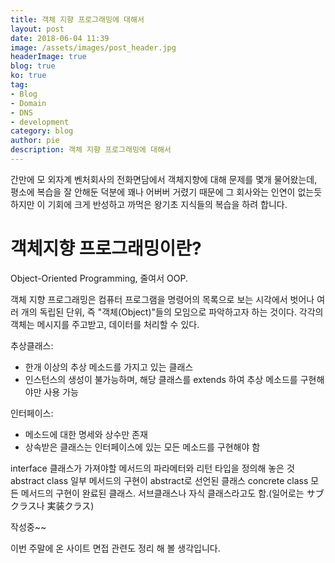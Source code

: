 ```yaml
---
title: 객체 지향 프로그래밍에 대해서
layout: post
date: 2018-06-04 11:39
image: /assets/images/post_header.jpg
headerImage: true
blog: true
ko: true
tag:
- Blog
- Domain
- DNS
- development
category: blog
author: pie
description: 객체 지향 프로그래밍에 대해서
---
```


간만에 모 외자계 벤처회사의 전화면담에서 객체지향에 대해 문제를 몇개 물어왔는데, 
평소에 복습을 잘 안해둔 덕분에 꽤나 어버버 거렸기 때문에 그 회사와는 인연이 없는듯 하지만 
이 기회에 크게 반성하고 까먹은 왕기초 지식들의 복습을 하려 합니다.

# 객체지향 프로그래밍이란?
Object-Oriented Programming, 줄여서 OOP.

객체 지향 프로그래밍은 컴퓨터 프로그램을 명령어의 목록으로 보는 시각에서 벗어나 여러 개의 독립된 단위, 즉 "객체(Object)"들의 모임으로 파악하고자 하는 것이다. 
각각의 객체는 메시지를 주고받고, 데이터를 처리할 수 있다. 

추상클래스:
- 한개 이상의 추상 메소드를 가지고 있는 클래스
- 인스턴스의 생성이 불가능하며, 해당 클래스를 extends 하여 추상 메소드를 구현해야만 사용 가능

인터페이스:
- 메소드에 대한 명세와 상수만 존재
- 상속받은 클래스는 인터페이스에 있는 모든 메소드를 구현해야 함


interface 클래스가 가져야할 메서드의  파라메터와 리턴 타입을 정의해 놓은 것
abstract class 일부 메서드의 구현이 abstract로 선언된 클래스
concrete class 모든 메서드의 구현이 완료된 클래스. 서브클래스나 자식 클래스라고도 함.(일어로는 サブクラス나 実装クラス)


작성중~~

이번 주말에 온 사이트 면접 관련도 정리 해 볼 생각입니다.

